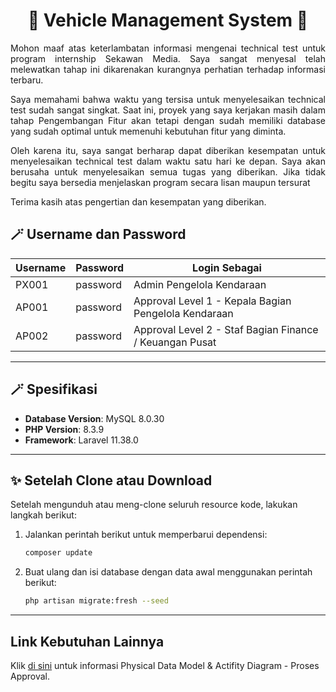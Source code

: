 

<div align="center">
    <h1>🚗 Vehicle Management System 🚛</h1>
    
</div>
<p align="justify">Mohon maaf atas keterlambatan informasi mengenai technical test untuk program internship Sekawan Media. Saya sangat menyesal telah melewatkan tahap ini dikarenakan kurangnya perhatian terhadap informasi terbaru.</p>
    <p align="justify">Saya memahami bahwa waktu yang tersisa untuk menyelesaikan technical test sudah sangat singkat. Saat ini, proyek yang saya kerjakan masih dalam tahap Pengembangan Fitur akan tetapi dengan sudah memiliki database yang sudah optimal untuk memenuhi kebutuhan fitur yang diminta.</p>
    <p align="justify">Oleh karena itu, saya sangat berharap dapat diberikan kesempatan untuk menyelesaikan technical test dalam waktu satu hari ke depan. Saya akan berusaha  untuk menyelesaikan semua tugas yang diberikan. Jika tidak begitu saya bersedia menjelaskan program secara lisan maupun tersurat</p>
    <p align="justify">Terima kasih atas pengertian dan kesempatan yang diberikan.</p>
    
## 🪄 Username dan Password

| Username | Password | Login Sebagai                                      |
|----------|----------|---------------------------------------------------|
| PX001    | password | Admin Pengelola Kendaraan                         |
| AP001    | password | Approval Level 1 - Kepala Bagian Pengelola Kendaraan |
| AP002    | password | Approval Level 2 - Staf Bagian Finance / Keuangan Pusat |

---

## 🪄 Spesifikasi

- **Database Version**: MySQL 8.0.30
- **PHP Version**: 8.3.9
- **Framework**: Laravel 11.38.0

---

## ✨ Setelah Clone atau Download

Setelah mengunduh atau meng-clone seluruh resource kode, lakukan langkah berikut:

1. Jalankan perintah berikut untuk memperbarui dependensi:
   ```bash
   composer update
   ```
2. Buat ulang dan isi database dengan data awal menggunakan perintah berikut:
   ```bash
   php artisan migrate:fresh --seed
   ```

---

## Link Kebutuhan Lainnya

Klik [di sini](https://drive.google.com/drive/folders/1fsJiNjrEK_6t2wEpj6L0qMLrmF4iLy1_?usp=drive_link) untuk informasi Physical Data Model & Actifity Diagram - Proses Approval.
